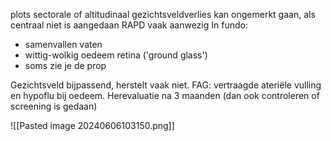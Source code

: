 plots sectorale of altitudinaal gezichtsveldverlies
kan ongemerkt gaan, als centraal niet is aangedaan
RAPD vaak aanwezig
In fundo:
- samenvallen vaten
- wittig-wolkig oedeem retina ('ground glass')
- soms zie je de prop

Gezichtsveld bijpassend, herstelt vaak niet.
FAG: vertraagde ateriële vulling en hypoflu bij oedeem.
Herevaluatie na 3 maanden (dan ook controleren of screening is gedaan)

![[Pasted image 20240606103150.png]]